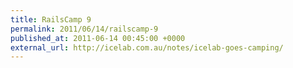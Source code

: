 ```yaml
---
title: RailsCamp 9
permalink: 2011/06/14/railscamp-9
published_at: 2011-06-14 00:45:00 +0000
external_url: http://icelab.com.au/notes/icelab-goes-camping/
---
```

